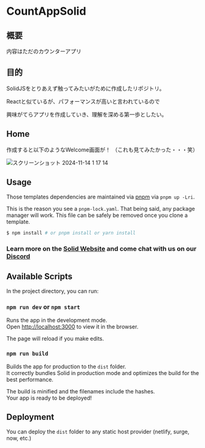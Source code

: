 # CountAppSolid
## 概要
内容はただのカウンターアプリ

## 目的
SolidJSをとりあえず触ってみたいがために作成したリポジトリ。

Reactと似ているが、パフォーマンスが高いと言われているので

興味がてらアプリを作成していき、理解を深める第一歩としたい。

## Home
作成すると以下のようなWelcome画面が！
（これも見てみたかった・・・笑）


![スクリーンショット 2024-11-14 1 17 14](https://github.com/user-attachments/assets/c14b9a4b-4b69-4669-b42c-dd58b4b08d30)



## Usage

Those templates dependencies are maintained via [pnpm](https://pnpm.io) via `pnpm up -Lri`.

This is the reason you see a `pnpm-lock.yaml`. That being said, any package manager will work. This file can be safely be removed once you clone a template.

```bash
$ npm install # or pnpm install or yarn install
```

### Learn more on the [Solid Website](https://solidjs.com) and come chat with us on our [Discord](https://discord.com/invite/solidjs)

## Available Scripts

In the project directory, you can run:

### `npm run dev` or `npm start`

Runs the app in the development mode.<br>
Open [http://localhost:3000](http://localhost:3000) to view it in the browser.

The page will reload if you make edits.<br>

### `npm run build`

Builds the app for production to the `dist` folder.<br>
It correctly bundles Solid in production mode and optimizes the build for the best performance.

The build is minified and the filenames include the hashes.<br>
Your app is ready to be deployed!

## Deployment

You can deploy the `dist` folder to any static host provider (netlify, surge, now, etc.)

